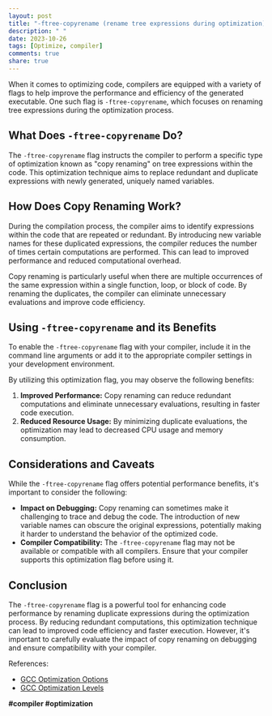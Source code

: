 ```yaml
---
layout: post
title: "-ftree-copyrename (rename tree expressions during optimization)"
description: " "
date: 2023-10-26
tags: [Optimize, compiler]
comments: true
share: true
---
```


When it comes to optimizing code, compilers are equipped with a variety of flags to help improve the performance and efficiency of the generated executable. One such flag is `-ftree-copyrename`, which focuses on renaming tree expressions during the optimization process.

## What Does `-ftree-copyrename` Do?

The `-ftree-copyrename` flag instructs the compiler to perform a specific type of optimization known as "copy renaming" on tree expressions within the code. This optimization technique aims to replace redundant and duplicate expressions with newly generated, uniquely named variables.

## How Does Copy Renaming Work?

During the compilation process, the compiler aims to identify expressions within the code that are repeated or redundant. By introducing new variable names for these duplicated expressions, the compiler reduces the number of times certain computations are performed. This can lead to improved performance and reduced computational overhead.

Copy renaming is particularly useful when there are multiple occurrences of the same expression within a single function, loop, or block of code. By renaming the duplicates, the compiler can eliminate unnecessary evaluations and improve code efficiency.

## Using `-ftree-copyrename` and its Benefits

To enable the `-ftree-copyrename` flag with your compiler, include it in the command line arguments or add it to the appropriate compiler settings in your development environment.

By utilizing this optimization flag, you may observe the following benefits:

1. **Improved Performance:** Copy renaming can reduce redundant computations and eliminate unnecessary evaluations, resulting in faster code execution.
2. **Reduced Resource Usage:** By minimizing duplicate evaluations, the optimization may lead to decreased CPU usage and memory consumption.

## Considerations and Caveats

While the `-ftree-copyrename` flag offers potential performance benefits, it's important to consider the following:

- **Impact on Debugging:** Copy renaming can sometimes make it challenging to trace and debug the code. The introduction of new variable names can obscure the original expressions, potentially making it harder to understand the behavior of the optimized code.
- **Compiler Compatibility:** The `-ftree-copyrename` flag may not be available or compatible with all compilers. Ensure that your compiler supports this optimization flag before using it.

## Conclusion

The `-ftree-copyrename` flag is a powerful tool for enhancing code performance by renaming duplicate expressions during the optimization process. By reducing redundant computations, this optimization technique can lead to improved code efficiency and faster execution. However, it's important to carefully evaluate the impact of copy renaming on debugging and ensure compatibility with your compiler.

References:
- [GCC Optimization Options](https://gcc.gnu.org/onlinedocs/gcc/Optimize-Options.html)
- [GCC Optimization Levels](https://gcc.gnu.org/onlinedocs/gcc/Optimize-Options.html#Optimize-Options) 

**#compiler #optimization**